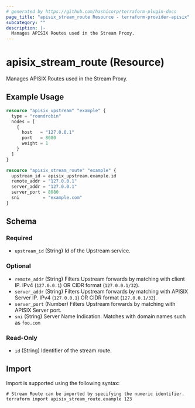 ```yaml
---
# generated by https://github.com/hashicorp/terraform-plugin-docs
page_title: "apisix_stream_route Resource - terraform-provider-apisix"
subcategory: ""
description: |-
  Manages APISIX Routes used in the Stream Proxy.
---
```


# apisix_stream_route (Resource)

Manages APISIX Routes used in the Stream Proxy.

## Example Usage

```terraform
resource "apisix_upstream" "example" {
  type = "roundrobin"
  nodes = [
    {
      host   = "127.0.0.1"
      port   = 8080
      weight = 1
    }
  ]
}

resource "apisix_stream_route" "example" {
  upstream_id = apisix_upstream.example.id
  remote_addr = "127.0.0.1"
  server_addr = "127.0.0.1"
  server_port = 8080
  sni         = "example.com"
}
```

<!-- schema generated by tfplugindocs -->
## Schema

### Required

- `upstream_id` (String) Id of the Upstream service.

### Optional

- `remote_addr` (String) Filters Upstream forwards by matching with client IP. IPv4 (`127.0.0.1`) OR CIDR format (`127.0.0.1/32`).
- `server_addr` (String) Filters Upstream forwards by matching with APISIX Server IP. IPv4 (`127.0.0.1`) OR CIDR format (`127.0.0.1/32`).
- `server_port` (Number) Filters Upstream forwards by matching with APISIX Server port.
- `sni` (String) Server Name Indication. Matches with domain names such as `foo.com`

### Read-Only

- `id` (String) Identifier of the stream route.

## Import

Import is supported using the following syntax:

```shell
# Stream Route can be imported by specifying the numeric identifier.
terraform import apisix_stream_route.example 123
```
